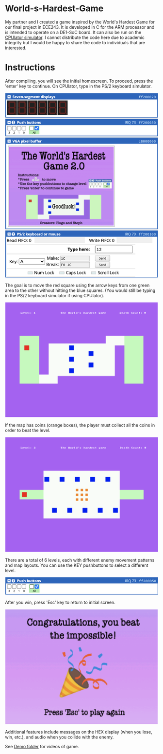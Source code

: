 # World-s-Hardest-Game
My partner and I created a game inspired by the World's Hardest Game for our final project in ECE243. It is developed in C for the ARM processor and is intended to operate on a DE1-SoC board. It can also be run on the [CPUlator simulator](https://cpulator.01xz.net/?sys=arm-de1soc). I cannot distribute the code here due to academic integrity but I would be happy to share the code to individuals that are interested.

# Instructions
After compiling, you will see the initial homescreen. To proceed, press the 'enter' key to continue. On CPUlator, type in the PS/2 keyboard simulator.

![alt text](https://github.com/syang44/World-s-Hardest-Game/blob/main/Demo/Control.png)

The goal is to move the red square using the arrow keys from one green area to the other without hitting the blue squares. (You would still be typing in the PS/2 keyboard simulator if using CPUlator).

![alt text](https://github.com/syang44/World-s-Hardest-Game/blob/main/Demo/Level%201.png)

If the map has coins (orange boxes), the player must collect all the coins in order to beat the level.

![alt text](https://github.com/syang44/World-s-Hardest-Game/blob/main/Demo/Level%202.png)

There are a total of 6 levels, each with different enemy movement patterns and map layouts. You can use the KEY pushbuttons to select a different level.

![alt text](https://github.com/syang44/World-s-Hardest-Game/blob/main/Demo/KEY%20pushbuttons.png)

After you win, press 'Esc' key to return to initial screen.

![alt text](https://github.com/syang44/World-s-Hardest-Game/blob/main/Demo/Win%20screen.png)

Additional features include messages on the HEX display (when you lose, win, etc.), and audio when you collide with the enemy.

See [Demo folder](https://github.com/syang44/World-s-Hardest-Game/tree/main/Demo) for videos of game.
